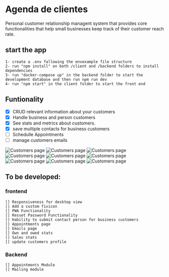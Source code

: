 # Agenda de clientes

Personal customer relationship managent system that provides core functionalities that help small businesses keep track of their customer reach rate.

## start the app

    1- create a .env fallowing the envexample file structure
    2- run "npm install" on both /client and /backend folders to install dependencies
    3- run "docker-compose up" in the backend folder to start the development database and then run npm run dev
    4- run "npm start" in the client folder to start the front end

## Funtionality

- [x] CRUD relevant information about your customers
- [x] Handle business and person customers
- [x] See stats and metrics about customers.
- [x] save multiple contacts for business customers
- [ ] Schedulle Appointments
- [ ] manage customers emails

![Customers page](./client/docs/design/Capture1.PNG "Customers Page")
![Customers page](./client/docs/design/Capture2.PNG "Customers Page")
![Customers page](./client/docs/design/Capture3.PNG "Customers Page")
![Customers page](./client/docs/design/Captura7.PNG "Customers Page")
![Customers page](./client/docs/design/Captura4.PNG "Customers Page")
![Customers page](./client/docs/design/Captura5.PNG "Customers Page")
![Customers page](./client/docs/design/Captura6.PNG "Customers Page")
![Customers page](./client/docs/design/Captura8.PNG "Customers Page")
![Customers page](./client/docs/design/Captura9.PNG "Customers Page")

## To be developed:

### frontend

    [] Responsiveness for desktop view
    [] Add a custom fivicon
    [] PWA Functionality
    [] Resset Password Functionality
    [] Hability to submit contact person for business customers
    [] Appointments page
    [] Emails page
    [] Own and owed stats
    [] Sales stats
    [] update customers profile

### Backend

    [] Appointments Module
    [] Mailing module
